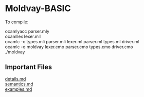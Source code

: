 # Moldvay-BASIC

To compile:

ocamlyacc parser.mly<br />
ocamllex lexer.mll<br />
ocamlc -c types.mli parser.mli lexer.ml parser.ml types.ml driver.ml<br />
ocamlc -o moldvay lexer.cmo parser.cmo types.cmo driver.cmo<br />
./moldvay

## Important Files
[details.md](https://github.com/LukeLentz/Moldvay-BASIC/blob/master/details.md)<br />
[semantics.md](https://github.com/LukeLentz/Moldvay-BASIC/blob/master/semantics.md)<br />
[examples.md](https://github.com/LukeLentz/Moldvay-BASIC/blob/master/examples.md)<br />